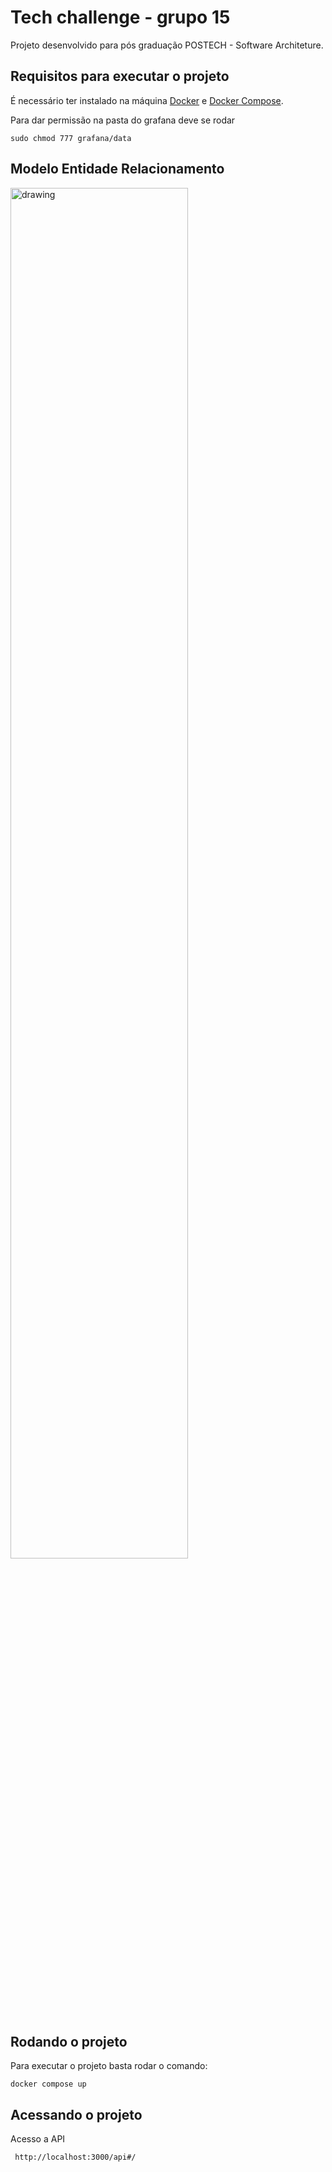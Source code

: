 # Tech challenge - grupo 15

Projeto desenvolvido para pós graduação POSTECH - Software Architeture.

## Requisitos para executar o projeto

É necessário ter instalado na máquina [Docker](https://docs.docker.com/engine/install/) e [Docker Compose](https://docs.docker.com/compose/install/).

Para dar permissão na pasta do grafana deve se rodar

``` sudo chmod 777 grafana/data ```

## Modelo Entidade Relacionamento

<img src="tech_challenge_mer.png" alt="drawing" width="75%"/>

## Rodando o projeto

Para executar o projeto basta rodar o comando:

```
docker compose up
```

## Acessando o projeto

Acesso a API

``` http://localhost:3000/api#/```

